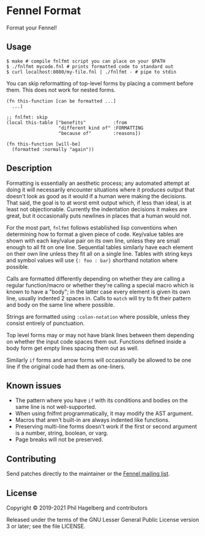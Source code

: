 # Fennel Format

Format your Fennel!

## Usage

    $ make # compile fnlfmt script you can place on your $PATH
    $ ./fnlfmt mycode.fnl # prints formatted code to standard out
    $ curl localhost:8080/my-file.fnl | ./fnlfmt - # pipe to stdin

You can skip reformatting of top-level forms by placing a comment
before them. This does not work for nested forms.

```fennel
(fn this-function [can be formatted ...]
  ...)

;; fnlfmt: skip
(local this-table ["benefits"          :from
                   "different kind of" :FORMATTING
                   "because of"        :reasons])

(fn this-function [will-be]
  (formatted :normally "again"))
```

## Description

Formatting is essentially an aesthetic process; any automated attempt
at doing it will necessarily encounter situations where it produces
output that doesn't look as good as it would if a human were making
the decisions. That said, the goal is to at worst emit output which,
if less than ideal, is at least not objectionable. Currently the
indentation decisions it makes are great, but it occasionally puts
newlines in places that a human would not.

For the most part, `fnlfmt` follows established lisp conventions when
determining how to format a given piece of code. Key/value tables are
shown with each key/value pair on its own line, unless they are small
enough to all fit on one line. Sequential tables similarly have each
element on their own line unless they fit all on a single line. Tables
with string keys and symbol values will use `{: foo : bar}` shorthand
notation where possible.

Calls are formatted differently depending on whether they are calling
a regular function/macro or whether they're calling a special macro
which is known to have a "body"; in the latter case every element is
given its own line, usually indented 2 spaces in. Calls to `match`
will try to fit their pattern and body on the same line where possible.

Strings are formatted using `:colon-notation` where possible, unless
they consist entirely of punctuation.

Top level forms may or may not have blank lines between them depending on
whether the input code spaces them out. Functions defined inside a
body form get empty lines spacing them out as well.

Similarly `if` forms and arrow forms will occasionally be allowed to
be one line if the original code had them as one-liners.

## Known issues

* The pattern where you have `if` with its conditions and bodies on
  the same line is not well-supported.
* When using fnlfmt programmatically, it may modify the AST argument.
* Macros that aren't built-in are always indented like functions.
* Preserving multi-line forms doesn't work if the first or second
  argument is a number, string, boolean, or varg.
* Page breaks will not be preserved.

## Contributing

Send patches directly to the maintainer or the
[Fennel mailing list](https://lists.sr.ht/%7Etechnomancy/fennel).

## License

Copyright © 2019-2021 Phil Hagelberg and contributors

Released under the terms of the GNU Lesser General Public License
version 3 or later; see the file LICENSE.

